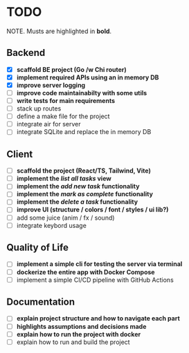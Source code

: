 # TODO

NOTE. Musts are highlighted in **bold**.

## Backend

- [x] **scaffold BE project (Go /w Chi router)**
- [x] **implement required APIs using an in memory DB**
- [x] **improve server logging**
- [ ] **improve code maintainabilty with some utils**
- [ ] **write tests for main requirements**
- [ ] stack up routes
- [ ] define a make file for the project
- [ ] integrate air for server
- [ ] integrate SQLite and replace the in memory DB

## Client

- [ ] **scaffold the project (React/TS, Tailwind, Vite)**
- [ ] **implement the _list all tasks_ view**
- [ ] **implement the _add new task_ functionality**
- [ ] **implement the _mark as complete_ functionality**
- [ ] **implement the _delete a task_ functionality**
- [ ] **improve UI (structure / colors / font / styles / ui lib?)**
- [ ] add some juice (anim / fx / sound)
- [ ] integrate keybord usage

## Quality of Life

- [ ] **implement a simple cli for testing the server via terminal**
- [ ] **dockerize the entire app with Docker Compose**
- [ ] implement a simple CI/CD pipeline with GitHub Actions

## Documentation

- [ ] **explain project structure and how to navigate each part**
- [ ] **highlights assumptions and decisions made**
- [ ] **explain how to run the project with docker**
- [ ] explain how to run and build the project

